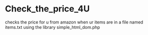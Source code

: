 # Check_the_price_4U
checks the price for u from amazon when ur items are in a file named items.txt
 using the library simple_html_dom.php
